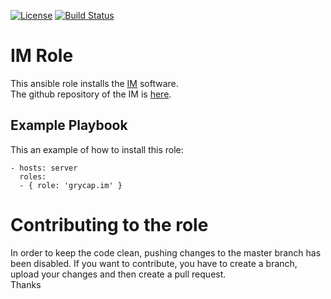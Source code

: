 [![License](https://img.shields.io/badge/license-Apache%202-blue.svg)](https://www.apache.org/licenses/LICENSE-2.0)
[![Build Status](https://travis-ci.org/grycap/ansible-role-im.svg?branch=master)](https://travis-ci.org/grycap/ansible-role-im)

IM Role
=======================

This ansible role installs the [IM](http://www.grycap.upv.es/im/index.php) software.  
The github repository of the IM is [here](https://github.com/grycap/im).

Example Playbook
----------------

This an example of how to install this role:

    - hosts: server
      roles:
      - { role: 'grycap.im' }

Contributing to the role
========================
In order to keep the code clean, pushing changes to the master branch has been disabled. If you want to contribute, you have to create a branch, upload your changes and then create a pull request.  
Thanks
